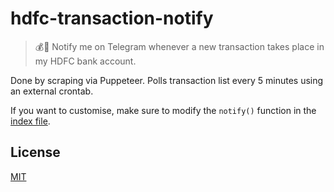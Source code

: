 # hdfc-transaction-notify

> 💰🔔 Notify me on Telegram whenever a new transaction takes place in my HDFC bank account.

Done by scraping via Puppeteer. Polls transaction list every 5 minutes using an external crontab.

If you want to customise, make sure to modify the `notify()` function in the [index file](/index.js).

## License

[MIT](LICENSE)
